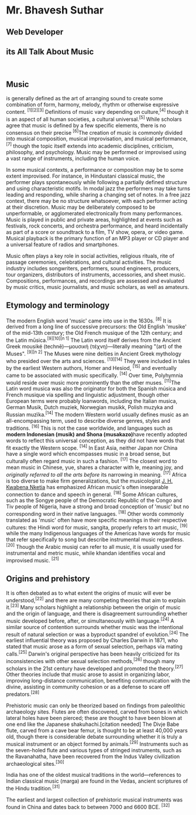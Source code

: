 <!DOCTYPE html>
<html lang="en">
<head>
    <meta charset="UTF-8">
    <meta http-equiv="X-UA-Compatible" content="IE=edge">
    <meta name="viewport" content="width=device-width, initial-scale=1.0">
    <link rel="stylesheet" href="app.css">
    <title>Its All About Music</title>
</head>
<body>
  <h1>Mr. Bhavesh Suthar</h1>
  <h2 class="artist">Web Developer</h2>
  <h2 class="artist">its All Talk About Music</h2>
  <br>
    <h2  class="imp">Music</h2>

<section id="First"><p>is generally defined as the art of arranging sound to create some combination of form, harmony, melody, rhythm or otherwise expressive content. <sup>[1][2][3]</sup> Definitions of music vary depending on culture,<sup>[4]</sup> though it is an aspect of all human societies, a cultural universal.<sup>[5]</sup> While scholars agree that music is defined by a few specific elements, there is no consensus on their precise <sup>[6]</sup>The creation of music is commonly divided into musical composition, musical improvisation, and musical performance,<sup>[7]</sup> though the topic itself extends into academic disciplines, criticism, philosophy, and psychology. Music may be performed or improvised using a vast range of instruments, including the human voice.</p></section>

<section id="two"><p> In some musical contexts, a performance or composition may be to some extent improvised. For instance, in Hindustani classical music, the performer plays spontaneously while following a partially defined structure and using characteristic motifs. In modal jazz the performers may take turns leading and responding, while sharing a changing set of notes. In a free jazz context, there may be no structure whatsoever, with each performer acting at their discretion. Music may be deliberately composed to be unperformable, or agglomerated electronically from many performances. Music is played in public and private areas, highlighted at events such as festivals, rock concerts, and orchestra performance, and heard incidentally as part of a score or soundtrack to a film, TV show, opera, or video game. Musical playback is the primary function of an MP3 player or CD player and a universal feature of radios and smartphones.</p></section>

<section id="three"><p>Music often plays a key role in social activities, religious rituals, rite of passage ceremonies, celebrations, and cultural activities. The music industry includes songwriters, performers, sound engineers, producers, tour organizers, distributors of instruments, accessories, and sheet music. Compositions, performances, and recordings are assessed and evaluated by music critics, music journalists, and music scholars, as well as amateurs.</p></section>

<h2 class="imp">Etymology and terminology</h2>
<section id="fourth"><p>The modern English word 'music' came into use in the 1630s. <sup>[8]</sup> It is derived from a long line of successive precursors: the Old English 'musike' of the mid-13th century; the Old French musique of the 12th century; and the Latin mūsica.<sup>[9][10][n 1]</sup> The Latin word itself derives from the Ancient Greek mousiké (technē)—μουσική (τέχνη)—literally meaning "(art) of the Muses". <sup>[9][n 2]</sup> The Muses were nine deities in Ancient Greek mythology who presided over the arts and sciences. <sup>[13][14]</sup> They were included in tales by the earliest Western authors, Homer and Hesiod, <sup>[15]</sup> and eventually came to be associated with music specifically. <sup>[14]</sup> Over time, Polyhymnia would reside over music more prominently than the other muses. <sup>[11]</sup>The Latin word musica was also the originator for both the Spanish música and French musique via spelling and linguistic adjustment, though other European terms were probably loanwords, including the Italian musica, German Musik, Dutch muziek, Norwegian musikk, Polish muzyka and Russian muzïka.<sup>[14]</sup>
The modern Western world usually defines music as an all-encompassing term, used to describe diverse genres, styles and traditions. <sup>[16]</sup> This is not the case worldwide, and languages such as <strong>modern Indonesian (musik) and Shona (musakazo)</strong>have recently adopted words to reflect this universal conception, as they did not have words that fit exactly the Western scope. <sup>[14]</sup> In East Asia, neither Japan nor China have a single word which encompasses music in a broad sense, but culturally often regard music in such a fashion. <sup>[17]</sup> The closest word to mean music in Chinese, yue, shares a character with le, meaning joy, and <em>originally referred to all the arts before</em> its narrowing in meaning. <sup>[17]</sup> Africa is too diverse to make firm generalizations, but the musicologist <span><a href="somesource.com">J. H. Kwabena Nketia</a></span> has emphasized African music's often inseparable connection to dance and speech in general. <sup>[18]</sup> Some African cultures, such as the Songye people of the Democratic Republic of the Congo and Tiv people of Nigeria, have a strong and broad conception of 'music' but no corresponding word in their native languages. <sup>[18]</sup> Other words commonly translated as 'music' often have more specific meanings in their respective cultures: the Hindi word for music, sangita, properly refers to art music, <sup>[19]</sup> while the many Indigenous languages of the Americas have words for music that refer specifically to song but describe instrumental music regardless. <sup>[20]</sup> Though the Arabic musiqi can refer to all music, it is usually used for instrumental and metric music, while khandan identifies vocal and improvised music. <sup>[21]</sup></p></section>

<h2 class="imp">Origins and prehistory</h2>
<section id="dost"><p>It is often debated as to what extent the origins of music will ever be understood,<sup>[22]</sup> and there are many competing theories that aim to explain it.<sup>[23]</sup> Many scholars highlight a relationship between the origin of music and the origin of language, and there is disagreement surrounding whether music developed before, after, or simultaneously with language.<sup>[24]</sup> A similar source of contention surrounds whether music was the intentional result of natural selection or was a byproduct spandrel of evolution.<sup>[24]</sup> The earliest influential theory was proposed by Charles Darwin in 1871, who stated that music arose as a form of sexual selection, perhaps via mating calls.<sup>[25]</sup> Darwin's original perspective has been heavily criticized for its inconsistencies with other sexual selection methods,<sup>[26]</sup> though many scholars in the 21st century have developed and promoted the theory.<sup>[27]</sup> Other theories include that music arose to assist in organizing labor, improving long-distance communication, benefiting communication with the divine, assisting in community cohesion or as a defense to scare off predators.<sup>[28]</sup></p></section>
        
<section id="sixth"><p>Prehistoric music can only be theorized based on findings from paleolithic archaeology sites. Flutes are often discovered, carved from bones in which lateral holes have been pierced; these are thought to have been blown at one end like the Japanese shakuhachi.[citation needed] The Divje Babe flute, carved from a cave bear femur, is thought to be at least 40,000 years old, though there is considerable debate surrounding whether it is truly a musical instrument or an object formed by animals.<sup>[29]</sup> Instruments such as the seven-holed flute and various types of stringed instruments, such as the Ravanahatha, have been recovered from the Indus Valley civilization archaeological sites.<sup>[30]</sup></p></section>
    
<section id="seven"><p>India has one of the oldest musical traditions in the world—references to Indian classical music (marga) are found in the Vedas, ancient scriptures of the Hindu tradition.<sup>[31]</sup></p></section>
    
<section id="eigth"><p>The earliest and largest collection of prehistoric musical instruments was found in China and dates back to between 7000 and 6600 BCE. <sup>[32]</sup></p></section>
